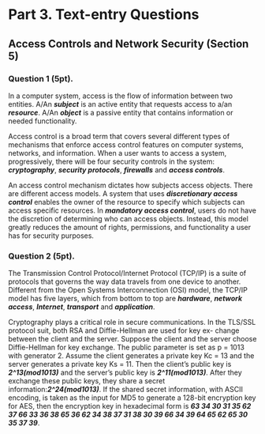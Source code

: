 # Part 3. Text-entry Questions
## Access Controls and Network Security (Section 5)
### Question 1 (5pt).

In a computer system, access is the flow of information between two entities. A/An ***subject*** is an active entity that requests access to a/an ***resource***. A/An ***object*** is a passive entity that contains information or needed functionality.

Access control is a broad term that covers several different types of mechanisms that enforce access control features on computer systems, networks, and information. When a user wants to access a system, progressively, there will be four security controls in the system:
***cryptography***, ***security protocols***, ***firewalls*** and ***access controls***.

An access control mechanism dictates how subjects access objects. There are different access models. A system that uses ***discretionary access control*** enables the owner of the resource to specify which subjects can access specific resources. In ***mandatory access control***, users do not have the discretion of determining who can access objects. Instead, this model greatly reduces the amount of rights, permissions, and functionality a user has for security purposes.

### Question 2 (5pt).
The Transmission Control Protocol/Internet Protocol (TCP/IP) is a suite of protocols that governs the way data travels from one device to another. Different from the Open Systems Interconnection (OSI) model, the TCP/IP model has five layers, which from bottom to top are ***hardware***, ***network access***, ***Internet***, ***transport*** and ***application***.

Cryptography plays a critical role in secure communications. In the
TLS/SSL protocol suit, both RSA and Diffie-Hellman are used for key ex- change between the client and the server. Suppose the client and the server choose Diffie-Hellman for key exchange. The public parameter is set as p = 1013 with generator 2. Assume the client generates a private key Kc = 13 and the server generates a private key Ks = 11. Then the client’s public key is ***2^13(mod1013)*** and the server’s public key is ***2^11(mod1013)***. After they exchange these public keys, they share a secret information:***2^24(mod1013)***. If the shared secret information, with ASCII encoding, is taken as the input for MD5 to generate a 128-bit encryption key for AES, then the encryption key in hexadecimal form is ***63 34 30 31 35 62 37 66 33 36 38 65 36 62 34 38 37 31 38 30 39 66 34 39 64 65 62 65 30 35 37 39***.